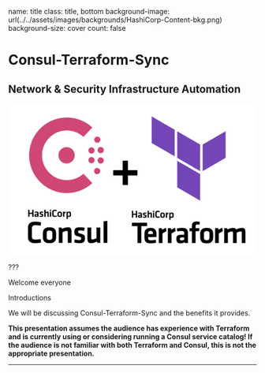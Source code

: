 name: title
class: title, bottom
background-image: url(../../assets/images/backgrounds/HashiCorp-Content-bkg.png)
background-size: cover
count: false

# Consul-Terraform-Sync

## Network & Security Infrastructure Automation

<!-- Image example -->
![:scale 50%](assets/logos/CTS_horizontal2.png)

???

<!-- Presenter notes go here -->
Welcome everyone

Introductions

We will be discussing Consul-Terraform-Sync and the benefits it provides.

**This presentation assumes the audience has experience with Terraform and is currently using or considering running a Consul service catalog! If the audience is not familiar with both Terraform and Consul, this is not the appropriate presentation.**

---
